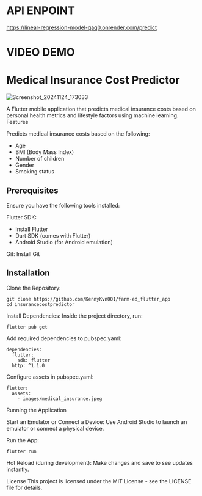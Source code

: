
<h1>API ENPOINT</h1>

https://linear-regression-model-qaq0.onrender.com/predict

<h1>VIDEO DEMO</h1>


<h1>Medical Insurance Cost Predictor</h1>

![Screenshot_20241124_173033](https://github.com/user-attachments/assets/5bf342b5-8937-4b1e-a19a-b94bed28fbf1)

A Flutter mobile application that predicts medical insurance costs based on personal health metrics and lifestyle factors using machine learning.
Features

Predicts medical insurance costs based on the following:
 - Age
 - BMI (Body Mass Index)
 - Number of children
 - Gender
 - Smoking status

<h2>Prerequisites</h2>
Ensure you have the following tools installed:

Flutter SDK:
- Install Flutter
- Dart SDK (comes with Flutter)
- Android Studio (for Android emulation)

Git: Install Git

<h2>Installation</h2>
Clone the Repository:

```
git clone https://github.com/KennyKvn001/farm-ed_flutter_app 
cd insurancecostpredictor
```
Install Dependencies: Inside the project directory, run:

```flutter pub get```

Add required dependencies to pubspec.yaml:

```
dependencies:
  flutter:
    sdk: flutter
  http: ^1.1.0
```

Configure assets in pubspec.yaml:

```
flutter:
  assets:
    - images/medical_insurance.jpeg
```

Running the Application

Start an Emulator or Connect a Device:
Use Android Studio to launch an emulator or connect a physical device.

Run the App:
```
flutter run
```
Hot Reload (during development): Make changes and save to see updates instantly.


License
This project is licensed under the MIT License - see the LICENSE file for details.

